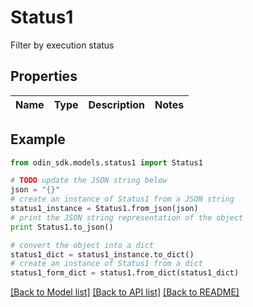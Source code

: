 # Status1

Filter by execution status

## Properties

Name | Type | Description | Notes
------------ | ------------- | ------------- | -------------

## Example

```python
from odin_sdk.models.status1 import Status1

# TODO update the JSON string below
json = "{}"
# create an instance of Status1 from a JSON string
status1_instance = Status1.from_json(json)
# print the JSON string representation of the object
print Status1.to_json()

# convert the object into a dict
status1_dict = status1_instance.to_dict()
# create an instance of Status1 from a dict
status1_form_dict = status1.from_dict(status1_dict)
```
[[Back to Model list]](../README.md#documentation-for-models) [[Back to API list]](../README.md#documentation-for-api-endpoints) [[Back to README]](../README.md)



